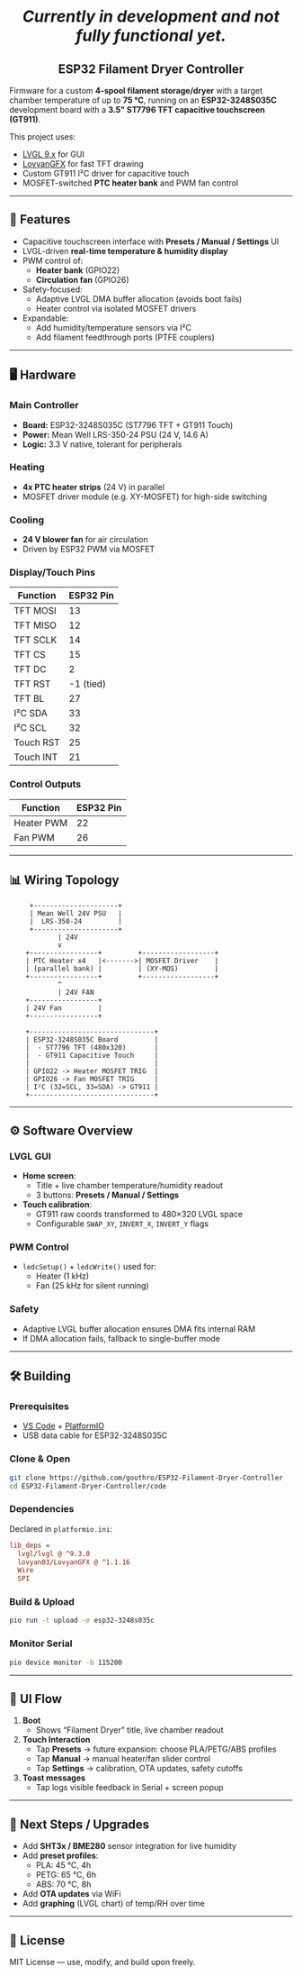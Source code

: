 <h1 align="center"><em>Currently in development and not fully functional yet.</em></h1>

<h2 align="center">ESP32 Filament Dryer Controller</h2>


Firmware for a custom **4-spool filament storage/dryer** with a target chamber temperature of up to **75 °C**, running on an **ESP32-3248S035C** development board with a **3.5" ST7796 TFT capacitive touchscreen (GT911)**.


This project uses:

- [LVGL 9.x](https://lvgl.io/) for GUI
- [LovyanGFX](https://github.com/lovyan03/LovyanGFX) for fast TFT drawing
- Custom GT911 I²C driver for capacitive touch
- MOSFET-switched **PTC heater bank** and PWM fan control

---

## 📐 Features

- Capacitive touchscreen interface with **Presets / Manual / Settings** UI
- LVGL-driven **real-time temperature & humidity display**
- PWM control of:
  - **Heater bank** (GPIO22)
  - **Circulation fan** (GPIO26)
- Safety-focused:
  - Adaptive LVGL DMA buffer allocation (avoids boot fails)
  - Heater control via isolated MOSFET drivers
- Expandable:
  - Add humidity/temperature sensors via I²C
  - Add filament feedthrough ports (PTFE couplers)

---

## 🖥️ Hardware

### Main Controller

- **Board:** ESP32-3248S035C (ST7796 TFT + GT911 Touch)
- **Power:** Mean Well LRS-350-24 PSU (24 V, 14.6 A)
- **Logic:** 3.3 V native, tolerant for peripherals

### Heating

- **4x PTC heater strips** (24 V) in parallel
- MOSFET driver module (e.g. XY-MOSFET) for high-side switching

### Cooling

- **24 V blower fan** for air circulation
- Driven by ESP32 PWM via MOSFET

### Display/Touch Pins

| Function  | ESP32 Pin |
| --------- | --------- |
| TFT MOSI  | 13        |
| TFT MISO  | 12        |
| TFT SCLK  | 14        |
| TFT CS    | 15        |
| TFT DC    | 2         |
| TFT RST   | -1 (tied) |
| TFT BL    | 27        |
| I²C SDA   | 33        |
| I²C SCL   | 32        |
| Touch RST | 25        |
| Touch INT | 21        |

### Control Outputs

| Function   | ESP32 Pin |
| ---------- | --------- |
| Heater PWM | 22        |
| Fan PWM    | 26        |

---

## 📊 Wiring Topology

```text
     +---------------------+
     | Mean Well 24V PSU   |
     |  LRS-350-24         |
     +---------------------+
            | 24V
            v
    +-----------------+         +------------------+
    | PTC Heater x4   |<------->| MOSFET Driver    |
    | (parallel bank) |         | (XY-MOS)         |
    +-----------------+         +------------------+
            ^
            | 24V FAN
    +-----------------+
    | 24V Fan         |
    +-----------------+

    +-------------------------------+
    | ESP32-3248S035C Board         |
    |  - ST7796 TFT (480x320)       |
    |  - GT911 Capacitive Touch     |
    |                               |
    | GPIO22 -> Heater MOSFET TRIG  |
    | GPIO26 -> Fan MOSFET TRIG     |
    | I²C (32=SCL, 33=SDA) -> GT911 |
    +-------------------------------+
```

---

## ⚙️ Software Overview

### LVGL GUI

- **Home screen**:
  - Title + live chamber temperature/humidity readout
  - 3 buttons: **Presets / Manual / Settings**
- **Touch calibration**:
  - GT911 raw coords transformed to 480×320 LVGL space
  - Configurable `SWAP_XY`, `INVERT_X`, `INVERT_Y` flags

### PWM Control

- `ledcSetup()` + `ledcWrite()` used for:
  - Heater (1 kHz)
  - Fan (25 kHz for silent running)

### Safety

- Adaptive LVGL buffer allocation ensures DMA fits internal RAM
- If DMA allocation fails, fallback to single-buffer mode

---

## 🛠️ Building

### Prerequisites

- [VS Code](https://code.visualstudio.com/) + [PlatformIO](https://platformio.org/)
- USB data cable for ESP32-3248S035C

### Clone & Open

```bash
git clone https://github.com/gouthro/ESP32-Filament-Dryer-Controller
cd ESP32-Filament-Dryer-Controller/code
```

### Dependencies

Declared in `platformio.ini`:

```ini
lib_deps =
  lvgl/lvgl @ ^9.3.0
  lovyan03/LovyanGFX @ ^1.1.16
  Wire
  SPI
```

### Build & Upload

```bash
pio run -t upload -e esp32-3248s035c
```

### Monitor Serial

```bash
pio device monitor -b 115200
```

---

## 📱 UI Flow

1. **Boot**
   - Shows “Filament Dryer” title, live chamber readout
2. **Touch Interaction**
   - Tap **Presets** → future expansion: choose PLA/PETG/ABS profiles
   - Tap **Manual** → manual heater/fan slider control
   - Tap **Settings** → calibration, OTA updates, safety cutoffs
3. **Toast messages**
   - Tap logs visible feedback in Serial + screen popup

---

## 🧩 Next Steps / Upgrades

- Add **SHT3x / BME280** sensor integration for live humidity
- Add **preset profiles**:
  - PLA: 45 °C, 4h
  - PETG: 65 °C, 6h
  - ABS: 70 °C, 8h
- Add **OTA updates** via WiFi
- Add **graphing** (LVGL chart) of temp/RH over time

---

## 📐 License

MIT License — use, modify, and build upon freely.

